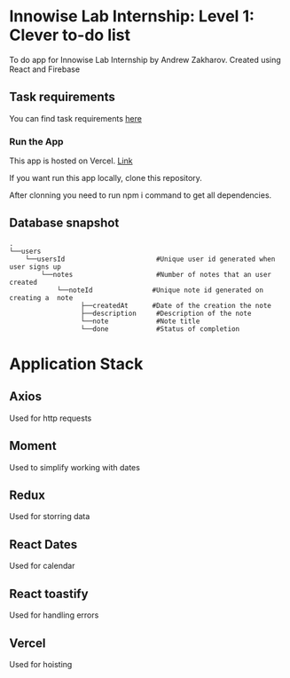 # Innowise Lab Internship: Level 1: Clever to-do list

To do  app for Innowise Lab Internship by Andrew Zakharov. Created using React and Firebase

## Task requirements

You can find task requirements [here](https://docs.google.com/document/d/1heFuihWrsw14bCpUdr6fla9ysqE6IrsobSMKAOpBiKA/edit#heading=h.cfna4so9wux2)

### Run the App

This app is hosted on Vercel. [Link](https://innowise-lab-internship-level-1-clever-to-do-list.vercel.app/)

If you want run this app locally, clone  this repository.


After clonning you need to run npm i command to get all dependencies.



## Database snapshot
    .
    └──users
        └──usersId                       #Unique user id generated when user signs up
            └──notes                     #Number of notes that an user created
                └──noteId               #Unique note id generated on creating a  note
                      ├──createdAt      #Date of the creation the note
                      ├──description     #Description of the note
                      └──note            #Note title
                      └──done            #Status of completion

# Application Stack

## Axios
Used for http requests

## Moment
Used to simplify working with dates

## Redux
Used for storring data

## React Dates
Used for calendar

## React toastify
Used for handling errors

## Vercel
Used for hoisting


